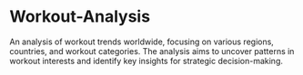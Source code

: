 # Workout-Analysis
An analysis of workout trends worldwide, focusing on various regions, countries, and workout categories. The analysis aims to uncover patterns in workout interests and identify key insights for strategic decision-making.
